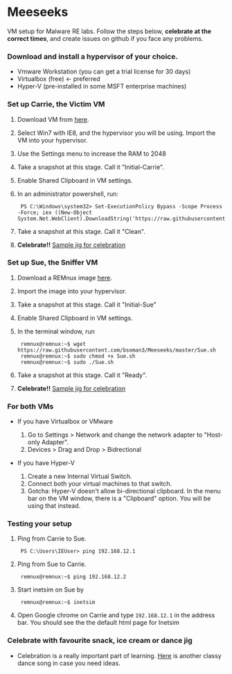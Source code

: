 # Meeseeks
VM setup for Malware RE labs. Follow the steps below, **celebrate at the correct times**, and create issues on github if you face any problems.

### Download and install a hypervisor of your choice.
* Vmware Workstation (you can get a trial license for 30 days)
* Virtualbox (free) <- preferred
* Hyper-V (pre-installed in some MSFT enterprise machines)

### Set up Carrie, the Victim VM
1. Download VM from [here](https://developer.microsoft.com/en-us/microsoft-edge/tools/vms/).
2. Select Win7 with IE8, and the hypervisor you will be using. Import the VM into your hypervisor.
3. Use the Settings menu to increase the RAM to 2048
4. Take a snapshot at this stage. Call it "Initial-Carrie".
5. Enable Shared Clipboard in VM settings.
6. In an administrator powershell, run:

        PS C:\Windows\system32> Set-ExecutionPolicy Bypass -Scope Process -Force; iex ((New-Object System.Net.WebClient).DownloadString('https://raw.githubusercontent.com/bsoman3/Meeseeks/master/Carrie.ps1'))

6. Take a snapshot at this stage. Call it "Clean".
7. **Celebrate!!** [Sample jig for celebration](https://www.youtube.com/watch?v=7PCkvCPvDXk)

### Set up Sue, the Sniffer VM
1. Download a REMnux image [here](https://remnux.org/).
2. Import the image into your hypervisor.
3. Take a snapshot at this stage. Call it "Initial-Sue"
4. Enable Shared Clipboard in VM settings.
5. In the terminal window, run
    
        remnux@remnux:~$ wget https://raw.githubusercontent.com/bsoman3/Meeseeks/master/Sue.sh
        remnux@remnux:~$ sudo chmod +x Sue.sh
        remnux@remnux:~$ sudo ./Sue.sh

6. Take a snapshot at this stage. Call it "Ready".
7. **Celebrate!!** [Sample jig for celebration](https://www.youtube.com/watch?v=OPf0YbXqDm0)

### For both VMs
* If you have Virtualbox or VMware
    1. Go to Settings > Network and change the network adapter to "Host-only Adapter".
    2. Devices > Drag and Drop > Bidrectional

* If you have Hyper-V
    1. Create a new Internal Virtual Switch.
    2. Connect both your virtual machines to that switch.
    3. Gotcha: Hyper-V doesn't allow bi-directional clipboard. In the menu bar on the VM window, there is a "Clipboard" option. You will be using that instead.

### Testing your setup
1. Ping from Carrie to Sue.
        
        PS C:\Users\IEUser> ping 192.168.12.1

2. Ping from Sue to Carrie.
        
        remnux@remnux:~$ ping 192.168.12.2

3. Start inetsim on Sue by
    
        remnux@remnux:~$ inetsim

4. Open Google chrome on Carrie and type `192.168.12.1` in the address bar. You should see the the default html page for Inetsim

### Celebrate with favourite snack, ice cream or dance jig
* Celebration is a really important part of learning. [Here](https://www.youtube.com/watch?v=vjW8wmF5VWc) is another classy dance song in case you need ideas.
